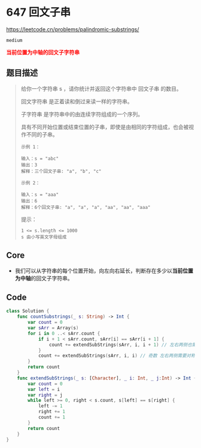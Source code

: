 # 647 回文子串

https://leetcode.cn/problems/palindromic-substrings/

`medium`

**<font color=red>当前位置为中轴的回文子字符串</font>**

## 题目描述

> 给你一个字符串 s ，请你统计并返回这个字符串中 回文子串 的数目。
>
> 回文字符串 是正着读和倒过来读一样的字符串。
>
> 子字符串 是字符串中的由连续字符组成的一个序列。
>
> 具有不同开始位置或结束位置的子串，即使是由相同的字符组成，也会被视作不同的子串。
>
>  
>
> ```
> 示例 1：
> 
> 输入：s = "abc"
> 输出：3
> 解释：三个回文子串: "a", "b", "c"
> ```
>
> ```
> 示例 2：
> 
> 输入：s = "aaa"
> 输出：6
> 解释：6个回文子串: "a", "a", "a", "aa", "aa", "aaa"
> ```
>
>
> 提示：
>
> ```
> 1 <= s.length <= 1000
> s 由小写英文字母组成
> ```



## Core

- 我们可以从字符串的每个位置开始，向左向右延长，判断存在多少以**当前位置为中轴**的回文子字符串。



## Code

```swift
class Solution {
    func countSubstrings(_ s: String) -> Int {
        var count = 0
        var sArr = Array(s)
        for i in 0 ..< sArr.count {
            if i + 1 < sArr.count, sArr[i] == sArr[i + 1] {
                count += extendSubStrings(sArr, i, i + 1) // 左右两侧也需要对称，但此时回文字符串的中心是两个字符，因此需要考虑它们组成的回文字符串。
            }
            count += extendSubStrings(sArr, i, i) // 奇数 左右两侧需要对称，可以看作回文字符串的中心是一个字符。
        }
        return count
    }
    func extendSubStrings(_ s: [Character], _ i: Int, _ j:Int) -> Int {
        var count = 0
        var left = i
        var right = j
        while left >= 0, right < s.count, s[left] == s[right] {
            left -= 1
            right += 1
            count += 1
        }
        return count
    }
}
```









